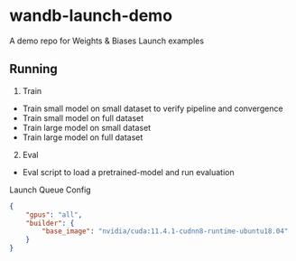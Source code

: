 # wandb-launch-demo
A demo repo for Weights &amp; Biases Launch examples

## Running

1. Train
- Train small model on small dataset to verify pipeline and convergence
- Train small model on full dataset
- Train large model on small dataset
- Train large model on full dataset

2. Eval
- Eval script to load a pretrained-model and run evaluation

Launch Queue Config

```json
{
    "gpus": "all",
    "builder": {
        "base_image": "nvidia/cuda:11.4.1-cudnn8-runtime-ubuntu18.04"
    }
}
```
